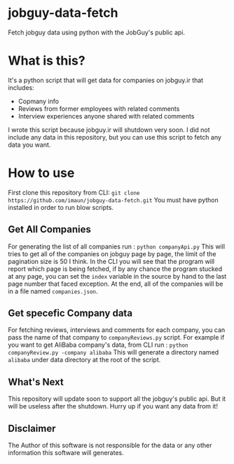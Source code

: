 # jobguy-data-fetch
Fetch jobguy data using python with the JobGuy's public api.

# What is this?
It's a python script that will get data for companies on jobguy.ir that includes:
- Copmany info
- Reviews from former employees with related comments
- Interview experiences anyone shared with related comments

I wrote this script because jobguy.ir will shutdown very soon. I did not include any data in this repository, but you can use this script to fetch any data you want.

# How to use
First clone this repository from CLI:
`git clone https://github.com/imaun/jobguy-data-fetch.git`
You must have python installed in order to run blow scripts.

## Get All Companies
For generating the list of all companies run :
`python companyApi.py`
This will tries to get all of the companies on jobguy page by page, the limit of the pagination size is 50 I think. In the CLI you will see that the program will report which page is being fetched, if by any chance the program stucked at any page, you can set the `index` variable in the source by hand to the last page number that faced exception. At the end, all of the companies will be in a file named `companies.json`.

## Get specefic Company data
For fetching reviews, interviews and comments for each company, you can pass the name of that company to `companyReviews.py` script. For example if you want to get AliBaba company's data, from CLI run :
`python companyReview.py -company alibaba`
This will generate a directory named `alibaba` under data directory at the root of the script.

## What's Next
This repository will update soon to support all the jobguy's public api. But it will be useless after the shutdown. Hurry up if you want any data from it!

## Disclaimer
The Author of this software is not responsible for the data or any other information this software will generates.



